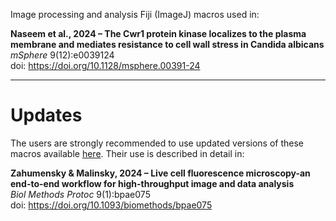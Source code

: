 Image processing and analysis Fiji (ImageJ) macros used in:

**Naseem et al., 2024 – The Cwr1 protein kinase localizes to the plasma membrane and mediates resistance to cell wall stress in Candida albicans**\
*mSphere* 9(12):e0039124\
doi: https://doi.org/10.1128/msphere.00391-24


---
# Updates
The users are strongly recommended to use updated versions of these macros available [here](https://github.com/jakubzahumensky/microscopy_analysis).
Their use is described in detail in:

**Zahumensky & Malinsky, 2024 – Live cell fluorescence microscopy-an end-to-end workflow for high-throughput image and data analysis**\
*Biol Methods Protoc* 9(1):bpae075\
doi: https://doi.org/10.1093/biomethods/bpae075
